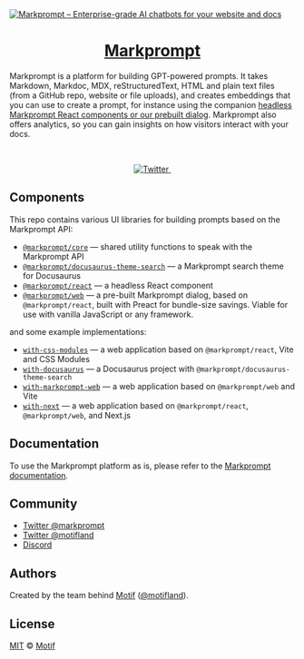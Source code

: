 <a href="https://markprompt.com">
  <img alt="Markprompt – Enterprise-grade AI chatbots for your website and docs" src="https://github.com/motifland/markprompt-js/assets/504893/9df7ac5a-1ac3-4b33-9bb3-a146d119ed73">
  <h1 align="center">Markprompt</h1>
</a>

Markprompt is a platform for building GPT-powered prompts. It takes Markdown, Markdoc, MDX, reStructuredText, HTML and plain text files (from a GitHub repo, website or file uploads), and creates embeddings that you can use to create a prompt, for instance using the companion [headless Markprompt React components or our prebuilt dialog](https://markprompt.com/docs#components). Markprompt also offers analytics, so you can gain insights on how visitors interact with your docs.

<br />

<p align="center">
  <a href="https://twitter.com/markprompt">
    <img src="https://img.shields.io/twitter/follow/markprompt?style=flat&label=%40markprompt&logo=twitter&color=0bf&logoColor=fff" alt="Twitter" />
  </a>
  <a aria-label="License" href="https://github.com/motifland/markprompt-js/blob/main/LICENSE">
    <img alt="" src="https://badgen.net/npm/license/markprompt">
  </a>
</p>

## Components

This repo contains various UI libraries for building prompts based on the Markprompt API:

- [`@markprompt/core`](packages/core#readme) — shared utility functions to speak with the Markprompt API
- [`@markprompt/docusaurus-theme-search`](packages/docusaurus-theme-search#readme) — a Markprompt search theme for Docusaurus
- [`@markprompt/react`](packages/react#readme) — a headless React component
- [`@markprompt/web`](packages/web#readme) — a pre-built Markprompt dialog, based on `@markprompt/react`, built with Preact for bundle-size savings. Viable for use with vanilla JavaScript or any framework.

and some example implementations:

- [`with-css-modules`](examples/with-css-modules#readme) — a web application based on `@markprompt/react`, Vite and CSS Modules
- [`with-docusaurus`](examples/with-docusaurus#readme) — a Docusaurus project with `@markprompt/docusaurus-theme-search`
- [`with-markprompt-web`](examples/with-markprompt-web#readme) — a web application based on `@markprompt/web` and Vite
- [`with-next`](examples/with-next#readme) — a web application based on `@markprompt/react`, `@markprompt/web`, and Next.js

## Documentation

To use the Markprompt platform as is, please refer to the [Markprompt documentation](https://markprompt.com/docs).

## Community

- [Twitter @markprompt](https://twitter.com/markprompt)
- [Twitter @motifland](https://twitter.com/motifland)
- [Discord](https://discord.gg/MBMh4apz6X)

## Authors

Created by the team behind [Motif](https://motif.land)
([@motifland](https://twitter.com/motifland)).

## License

[MIT](./LICENSE) © [Motif](https://motif.land)
